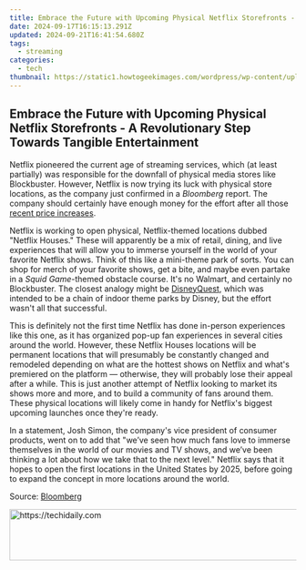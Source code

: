 ```yaml
---
title: Embrace the Future with Upcoming Physical Netflix Storefronts - A Revolutionary Step Towards Tangible Entertainment
date: 2024-09-17T16:15:13.291Z
updated: 2024-09-21T16:41:54.680Z
tags:
  - streaming
categories:
  - tech
thumbnail: https://static1.howtogeekimages.com/wordpress/wp-content/uploads/2023/08/netflix.jpg
---
```


## Embrace the Future with Upcoming Physical Netflix Storefronts - A Revolutionary Step Towards Tangible Entertainment

Netflix pioneered the current age of streaming services, which (at least partially) was responsible for the downfall of physical media stores like Blockbuster. However, Netflix is now trying its luck with physical store locations, as the company just confirmed in a _Bloomberg_ report. The company should certainly have enough money for the effort after all those [recent price increases](https://facebook-video-files.techidaily.com/updated-digital-footprints-lead-to-facebook-video-gold-for-2024/).

 Netflix is working to open physical, Netflix-themed locations dubbed "Netflix Houses." These will apparently be a mix of retail, dining, and live experiences that will allow you to immerse yourself in the world of your favorite Netflix shows. Think of this like a mini-theme park of sorts. You can shop for merch of your favorite shows, get a bite, and maybe even partake in a _Squid Game_\-themed obstacle course. It's no Walmart, and certainly no Blockbuster. The closest analogy might be [DisneyQuest](https://en.wikipedia.org/wiki/DisneyQuest), which was intended to be a chain of indoor theme parks by Disney, but the effort wasn't all that successful.

 This is definitely not the first time Netflix has done in-person experiences like this one, as it has organized pop-up fan experiences in several cities around the world. However, these Netflix Houses locations will be permanent locations that will presumably be constantly changed and remodeled depending on what are the hottest shows on Netflix and what's premiered on the platform — otherwise, they will probably lose their appeal after a while. This is just another attempt of Netflix looking to market its shows more and more, and to build a community of fans around them. These physical locations will likely come in handy for Netflix's biggest upcoming launches once they're ready.

 In a statement, Josh Simon, the company's vice president of consumer products, went on to add that "we’ve seen how much fans love to immerse themselves in the world of our movies and TV shows, and we’ve been thinking a lot about how we take that to the next level." Netflix says that it hopes to open the first locations in the United States by 2025, before going to expand the concept in more locations around the world.

 Source: [Bloomberg](https://www.bloomberg.com/news/articles/2023-10-12/netflix-to-open-stores-where-fans-can-play-shop-and-eat-in-2025?leadSource=uverify%20wall)

<ins class="adsbygoogle"
     style="display:block"
     data-ad-format="autorelaxed"
     data-ad-client="ca-pub-7571918770474297"
     data-ad-slot="1223367746"></ins>

<ins class="adsbygoogle"
     style="display:block"
     data-ad-client="ca-pub-7571918770474297"
     data-ad-slot="8358498916"
     data-ad-format="auto"
     data-full-width-responsive="true"></ins>



<!-- affiliate ads begin -->
<a href="https://ephamedtechinc.pxf.io/c/5597632/2136616/26400" target="_top" id="2136616">
  <img src="//a.impactradius-go.com/display-ad/26400-2136616" border="0" alt="https://techidaily.com" width="728" height="90"/>
</a>
<img height="0" width="0" src="https://ephamedtechinc.pxf.io/i/5597632/2136616/26400" style="position:absolute;visibility:hidden;" border="0" />
<!-- affiliate ads end -->


